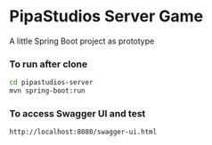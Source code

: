 # PipaStudios Server Game
A little Spring Boot project as prototype

### To run after clone

```bash
cd pipastudios-server
mvn spring-boot:run
```

### To access Swagger UI and test

```
http://localhost:8080/swagger-ui.html
```
